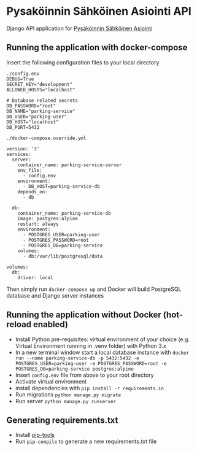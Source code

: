 # Pysaköinnin Sähköinen Asiointi API

Django API application
for [Pysäköinnin Sähköinen Asiointi](https://helsinkisolutionoffice.atlassian.net/wiki/spaces/PSA/overview)

## Running the application with docker-compose

Insert the following configuration files to your local directory

```
./config.env
DEBUG=True
SECRET_KEY="development"
ALLOWED_HOSTS="localhost"

# Database related secrets
DB_PASSWORD="root"
DB_NAME="parking-service"
DB_USER="parking-user"
DB_HOST="localhost"
DB_PORT=5432
```

```
./docker-compose.override.yml

version: '3'
services:
  server:
    container_name: parking-service-server
    env_file:
      - config.env
    environment:
      - DB_HOST=parking-service-db
    depends_on:
      - db

  db:
    container_name: parking-service-db
    image: postgres:alpine
    restart: always
    environment:
      - POSTGRES_USER=parking-user
      - POSTGRES_PASSWORD=root
      - POSTGRES_DB=parking-service
    volumes:
      - db:/var/lib/postgresql/data

volumes:
  db:
    driver: local
```

Then simply run `docker-compose up` and Docker will build PostgreSQL database and Django server instances

## Running the application without Docker (hot-reload enabled)

- Install Python pre-requisites: virtual environment of your choice (e.g. Virtual Environment running in .venv folder)
  with Python 3.x
- In a new terminal window start a local database instance with
  `docker run --name parking-service-db -p 5432:5432 -e POSTGRES_USER=parking-user -e POSTGRES_PASSWORD=root -e POSTGRES_DB=parking-service postgres:alpine`
- Insert `config.env` file from above to your root directory
- Activate virtual environment
- install dependencies with `pip install -r requirements.in`
- Run migrations `python manage.py migrate`
- Run server `python manage.py runserver`

## Generating requirements.txt

- Install [pip-tools](https://github.com/jazzband/pip-tools)
- Run `pip-compile` to generate a new requirements.txt file 